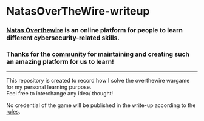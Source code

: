 # NatasOverTheWire-writeup

### [Natas Overthewire](https://overthewire.org/wargames/natas/) is an online platform for people to learn different cybersecurity-related skills. <br>
### Thanks for the [community](https://overthewire.org/information/staff.html) for maintaining and creating such an amazing platform for us to learn! <br>
------

This repository is created to record how I solve the overthewire wargame for my personal learning purpose. <br>
Feel free to interchange any idea/ thought! <br>

No credential of the game will be published in the write-up according to the [rules](https://overthewire.org/rules/).
